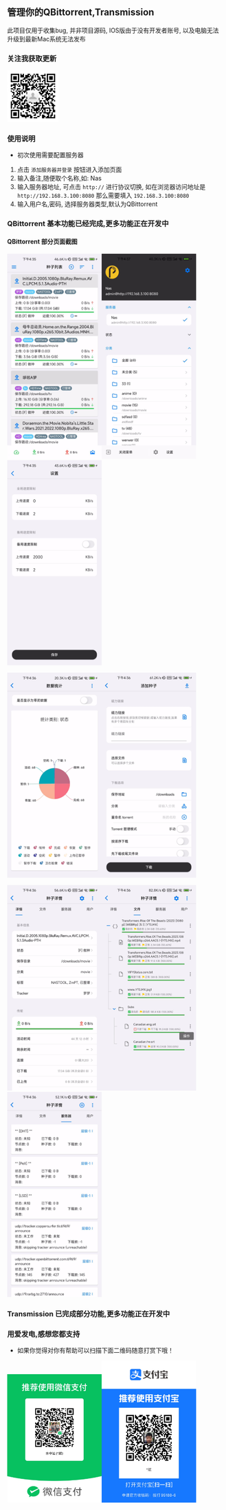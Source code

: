 ## 管理你的QBittorrent,Transmission

此项目仅用于收集bug, 并非项目源码, IOS版由于没有开发者账号, 以及电脑无法升级到最新Mac系统无法发布

### 关注我获取更新

<img src="images/wechart_qr.jpg" width="120"/>

### 使用说明

* 初次使用需要配置服务器

1. 点击 `添加服务器并登录` 按钮进入添加页面
2. 输入备注,随便取个名称,如: Nas
3. 输入服务器地址, 可点击 `http://` 进行协议切换, 如在浏览器访问地址是 `http://192.168.3.100:8080`
   那么需要填入 `192.168.3.100:8080`
4. 输入用户名,密码, 选择服务器类型,默认为QBittorrent

### QBittorrent 基本功能已经完成,更多功能正在开发中

#### QBittorrent 部分页面截图

<img src="images/qb/种子列表.jpg" width="220"/><img src="images/qb/侧滑菜单.jpg" width="220"/><img src="images/qb/全局速度设置.jpg" width="220"/>

<img src="images/qb/图表统计.jpg" width="220"/><img src="images/qb/添加种子.jpg" width="220"/>

<img src="images/qb/种子详情.jpg" width="220"/><img src="images/qb/种子文件.jpg" width="220"/><img src="images/qb/Tracker列表.jpg" width="220"/>

### Transmission 已完成部分功能,更多功能正在开发中

### 用爱发电,感想您都支持

* 如果你觉得对你有帮助可以扫描下面二维码随意打赏下哦！

<img src="images/wechart.jpg" width="220"/><img src="images/alipay.jpg" width="220"/>




